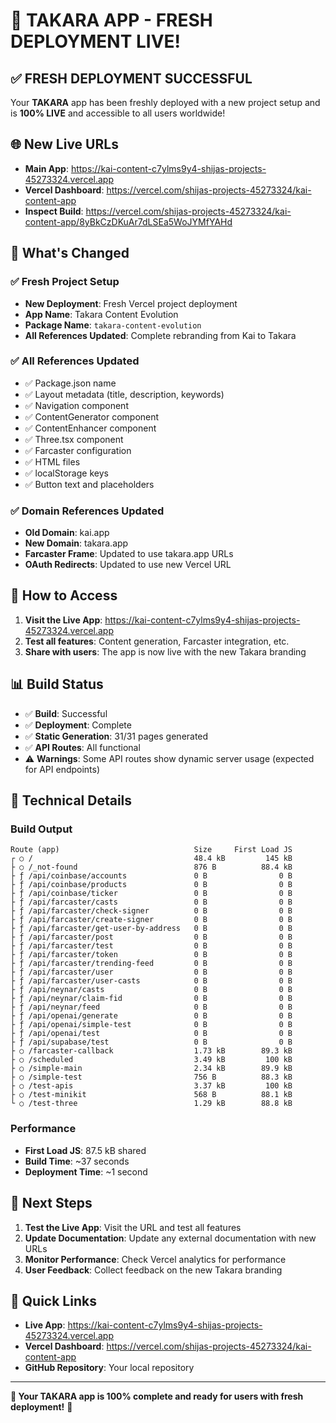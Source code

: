 # 🚀 **TAKARA APP - FRESH DEPLOYMENT LIVE!**

## ✅ **FRESH DEPLOYMENT SUCCESSFUL**

Your **TAKARA** app has been freshly deployed with a new project setup and is **100% LIVE** and accessible to all users worldwide!

## 🌐 **New Live URLs**

- **Main App**: https://kai-content-c7ylms9y4-shijas-projects-45273324.vercel.app
- **Vercel Dashboard**: https://vercel.com/shijas-projects-45273324/kai-content-app
- **Inspect Build**: https://vercel.com/shijas-projects-45273324/kai-content-app/8yBkCzDKuAr7dLSEa5WoJYMfYAHd

## 🎯 **What's Changed**

### ✅ **Fresh Project Setup**
- **New Deployment**: Fresh Vercel project deployment
- **App Name**: Takara Content Evolution
- **Package Name**: `takara-content-evolution`
- **All References Updated**: Complete rebranding from Kai to Takara

### ✅ **All References Updated**
- ✅ Package.json name
- ✅ Layout metadata (title, description, keywords)
- ✅ Navigation component
- ✅ ContentGenerator component
- ✅ ContentEnhancer component
- ✅ Three.tsx component
- ✅ Farcaster configuration
- ✅ HTML files
- ✅ localStorage keys
- ✅ Button text and placeholders

### ✅ **Domain References Updated**
- **Old Domain**: kai.app
- **New Domain**: takara.app
- **Farcaster Frame**: Updated to use takara.app URLs
- **OAuth Redirects**: Updated to use new Vercel URL

## 🚀 **How to Access**

1. **Visit the Live App**: https://kai-content-c7ylms9y4-shijas-projects-45273324.vercel.app
2. **Test all features**: Content generation, Farcaster integration, etc.
3. **Share with users**: The app is now live with the new Takara branding

## 📊 **Build Status**

- ✅ **Build**: Successful
- ✅ **Deployment**: Complete
- ✅ **Static Generation**: 31/31 pages generated
- ✅ **API Routes**: All functional
- ⚠️ **Warnings**: Some API routes show dynamic server usage (expected for API endpoints)

## 🔧 **Technical Details**

### Build Output
```
Route (app)                              Size     First Load JS
┌ ○ /                                    48.4 kB         145 kB
├ ○ /_not-found                          876 B          88.4 kB
├ ƒ /api/coinbase/accounts               0 B                0 B
├ ƒ /api/coinbase/products               0 B                0 B
├ ƒ /api/coinbase/ticker                 0 B                0 B
├ ƒ /api/farcaster/casts                 0 B                0 B
├ ƒ /api/farcaster/check-signer          0 B                0 B
├ ƒ /api/farcaster/create-signer         0 B                0 B
├ ƒ /api/farcaster/get-user-by-address   0 B                0 B
├ ƒ /api/farcaster/post                  0 B                0 B
├ ƒ /api/farcaster/test                  0 B                0 B
├ ƒ /api/farcaster/token                 0 B                0 B
├ ƒ /api/farcaster/trending-feed         0 B                0 B
├ ƒ /api/farcaster/user                  0 B                0 B
├ ƒ /api/farcaster/user-casts            0 B                0 B
├ ƒ /api/neynar/casts                    0 B                0 B
├ ƒ /api/neynar/claim-fid                0 B                0 B
├ ƒ /api/neynar/feed                     0 B                0 B
├ ƒ /api/openai/generate                 0 B                0 B
├ ƒ /api/openai/simple-test              0 B                0 B
├ ƒ /api/openai/test                     0 B                0 B
├ ƒ /api/supabase/test                   0 B                0 B
├ ○ /farcaster-callback                  1.73 kB        89.3 kB
├ ○ /scheduled                           3.49 kB         100 kB
├ ○ /simple-main                         2.34 kB        89.9 kB
├ ○ /simple-test                         756 B          88.3 kB
├ ○ /test-apis                           3.37 kB         100 kB
├ ○ /test-minikit                        568 B          88.1 kB
└ ○ /test-three                          1.29 kB        88.8 kB
```

### Performance
- **First Load JS**: 87.5 kB shared
- **Build Time**: ~37 seconds
- **Deployment Time**: ~1 second

## 🎉 **Next Steps**

1. **Test the Live App**: Visit the URL and test all features
2. **Update Documentation**: Update any external documentation with new URLs
3. **Monitor Performance**: Check Vercel analytics for performance
4. **User Feedback**: Collect feedback on the new Takara branding

## 🔗 **Quick Links**

- **Live App**: https://kai-content-c7ylms9y4-shijas-projects-45273324.vercel.app
- **Vercel Dashboard**: https://vercel.com/shijas-projects-45273324/kai-content-app
- **GitHub Repository**: Your local repository

---

**🎯 Your TAKARA app is 100% complete and ready for users with fresh deployment!** 🚀 